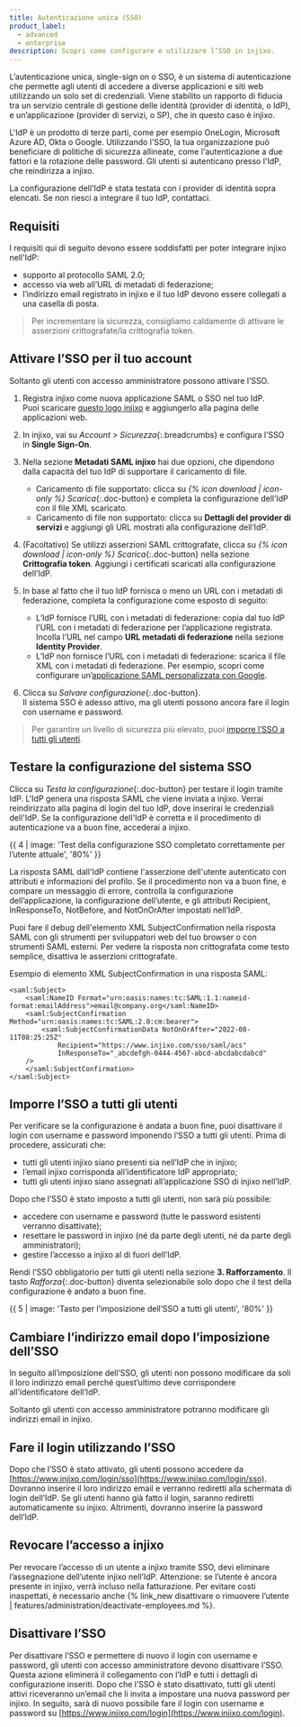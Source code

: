 ```yaml
---
title: Autenticazione unica (SSO)
product_label:
  - advanced
  - enterprise
description: Scopri come configurare e utilizzare l’SSO in injixo.
---
```


L’autenticazione unica, single-sign on o SSO, è un sistema di autenticazione che permette agli utenti di accedere a diverse applicazioni e siti web utilizzando un solo set di credenziali. Viene stabilito un rapporto di fiducia tra un servizio centrale di gestione delle identità (provider di identità,<i> </i>o IdP), e un’applicazione (provider di servizi, o SP), che in questo caso è injixo.

L'IdP è un prodotto di terze parti, come per esempio OneLogin, Microsoft Azure AD, Okta o Google. Utilizzando l’SSO, la tua organizzazione può beneficiare di politiche di sicurezza allineate, come l'autenticazione a due fattori e la rotazione delle password. Gli utenti si autenticano presso l'IdP, che reindirizza a injixo.

La configurazione dell'IdP è stata testata con i provider di identità sopra elencati. Se non riesci a integrare il tuo IdP, contattaci.

## Requisiti

I requisiti qui di seguito devono essere soddisfatti per poter integrare injixo nell'IdP:

- supporto al protocollo SAML 2.0;
- accesso via web all’URL di metadati di federazione;
- l’indirizzo email registrato in injixo e il tuo IdP devono essere collegati a una casella di posta.

> Per incrementare la sicurezza, consigliamo caldamente di attivare le asserzioni crittografate/la crittografia token.

## Attivare l’SSO per il tuo account

Soltanto gli utenti con accesso amministratore possono attivare l’SSO.

1. Registra injixo come nuova applicazione SAML o SSO nel tuo IdP.  
   Puoi scaricare [questo logo injixo](/assets/img/common/injixo-logo.png) e aggiungerlo alla pagina delle applicazioni web.

2. In injixo, vai su _Account > Sicurezza_{:.breadcrumbs} e configura l’SSO in **Single Sign-On**.

3. Nella sezione **Metadati SAML injixo** hai due opzioni, che dipendono dalla capacità del tuo IdP di supportare il caricamento di file.

   - Caricamento di file supportato: clicca su _{% icon download | icon-only %} Scarica_{:.doc-button} e completa la configurazione dell’IdP con il file XML scaricato.
   - Caricamento di file non supportato: clicca su **Dettagli del provider di servizi** e aggiungi gli URL mostrati alla configurazione dell’IdP.

4. (Facoltativo) Se utilizzi asserzioni SAML crittografate, clicca su _{% icon download | icon-only %} Scarica_{:.doc-button} nella sezione **Crittografia token**. Aggiungi i certificati scaricati alla configurazione dell’IdP.
5. In base al fatto che il tuo IdP fornisca o meno un URL con i metadati di federazione, completa la configurazione come esposto di seguito:

   - L’IdP fornisce l’URL con i metadati di federazione: copia dal tuo IdP l’URL con i metadati di federazione per l’applicazione registrata. Incolla l’URL nel campo **URL metadati di federazione** nella sezione **Identity Provider**.
   - L’IdP non fornisce l’URL con i metadati di federazione: scarica il file XML con i metadati di federazione. Per esempio, scopri come configurare un’[applicazione SAML personalizzata con Google](https://support.google.com/a/answer/6087519?hl=it&sjid=3388768136264341184-EU).

6. Clicca su _Salvare configurazione_{:.doc-button}.  
   Il sistema SSO è adesso attivo, ma gli utenti possono ancora fare il login con username e password.

> Per garantire un livello di sicurezza più elevato, puoi [imporre l’SSO a tutti gli utenti](#imporre-lsso-a-tutti-gli-utenti).

## Testare la configurazione del sistema SSO

Clicca su _Testa la configurazione_{:.doc-button} per testare il login tramite IdP. L'IdP genera una risposta SAML che viene inviata a injixo. Verrai reindirizzato alla pagina di login del tuo IdP, dove inserirai le credenziali dell'IdP. Se la configurazione dell'IdP è corretta e il procedimento di autenticazione va a buon fine, accederai a injixo.

{{ 4 | image: 'Test della configurazione SSO completato correttamente per l’utente attuale', '80%' }}

<!-- A valid SubjectConfirmation was not found on this Response in our internal server logs -->

La risposta SAML dall'IdP contiene l'asserzione dell'utente autenticato con attributi e informazioni del profilo. Se il procedimento non va a buon fine, e compare un messaggio di errore, controlla la configurazione dell’applicazione, la configurazione dell’utente, e gli attributi Recipient, InResponseTo, NotBefore, and NotOnOrAfter impostati nell’IdP. 

Puoi fare il debug dell'elemento XML SubjectConfirmation nella risposta SAML con gli strumenti per sviluppatori web del tuo browser o con strumenti SAML esterni. Per vedere la risposta non crittografata come testo semplice, disattiva le asserzioni crittografate.

Esempio di elemento XML SubjectConfirmation in una risposta SAML:

```
<saml:Subject>
    <saml:NameID Format="urn:oasis:names:tc:SAML:1.1:nameid-format:emailAddress">email@company.org</saml:NameID>
    <saml:SubjectConfirmation Method="urn:oasis:names:tc:SAML:2.0:cm:bearer">
        <saml:SubjectConfirmationData NotOnOrAfter="2022-08-11T08:25:25Z"
            Recipient="https://www.injixo.com/sso/saml/acs"
            InResponseTo="_abcdefgh-0444-4567-abcd-abcdabcdabcd"
    />
    </saml:SubjectConfirmation>
</saml:Subject>
```

## Imporre l’SSO a tutti gli utenti

Per verificare se la configurazione è andata a buon fine, puoi disattivare il login con username e password imponendo l’SSO a tutti gli utenti. Prima di procedere, assicurati che:

- tutti gli utenti injixo siano presenti sia nell’IdP che in injixo;
- l’email injixo corrisponda all’identificatore IdP appropriato;
- tutti gli utenti injixo siano assegnati all’applicazione SSO di injixo nell’IdP.

Dopo che l’SSO è stato imposto a tutti gli utenti, non sarà più possibile:

- accedere con username e password (tutte le password esistenti verranno disattivate);
- resettare le password in injixo (né da parte degli utenti, né da parte degli amministratori);
- gestire l’accesso a injixo al di fuori dell’IdP.

Rendi l’SSO obbligatorio per tutti gli utenti nella sezione **3\. Rafforzamento**. Il tasto _Rafforza_{:.doc-button} diventa selezionabile solo dopo che il test della configurazione è andato a buon fine.

{{ 5 | image: 'Tasto per l’imposizione dell’SSO a tutti gli utenti', '80%' }}

## Cambiare l’indirizzo email dopo l’imposizione dell’SSO

In seguito all’imposizione dell’SSO, gli utenti non possono modificare da soli il loro indirizzo email perché quest’ultimo deve corrispondere all’identificatore dell’IdP.

Soltanto gli utenti con accesso amministratore potranno modificare gli indirizzi email in injixo.

## Fare il login utilizzando l’SSO

Dopo che l’SSO è stato attivato, gli utenti possono accedere da [https://www.injixo.com/login/sso](https://www.injixo.com/login/sso). Dovranno inserire il loro indirizzo email e verranno rediretti alla schermata di login dell’IdP. Se gli utenti hanno già fatto il login, saranno rediretti automaticamente su injixo. Altrimenti, dovranno inserire la password dell’IdP.

## Revocare l’accesso a injixo

Per revocare l’accesso di un utente a injixo tramite SSO, devi eliminare l’assegnazione dell’utente injixo nell’IdP. Attenzione: se l’utente è ancora presente in injixo, verrà incluso nella fatturazione. Per evitare costi inaspettati, è necessario anche {% link_new disattivare o rimuovere l’utente | features/administration/deactivate-employees.md %}.

## Disattivare l’SSO

Per disattivare l’SSO e permettere di nuovo il login con username e password, gli utenti con accesso amministratore devono disattivare l’SSO. Questa azione eliminerà il collegamento con l’IdP e tutti i dettagli di configurazione inseriti. Dopo che l’SSO è stato disattivato, tutti gli utenti attivi riceveranno un’email che li invita a impostare una nuova password per injixo. In seguito, sarà di nuovo possibile fare il login con username e password su [https://www.injixo.com/login](https://www.injixo.com/login).
